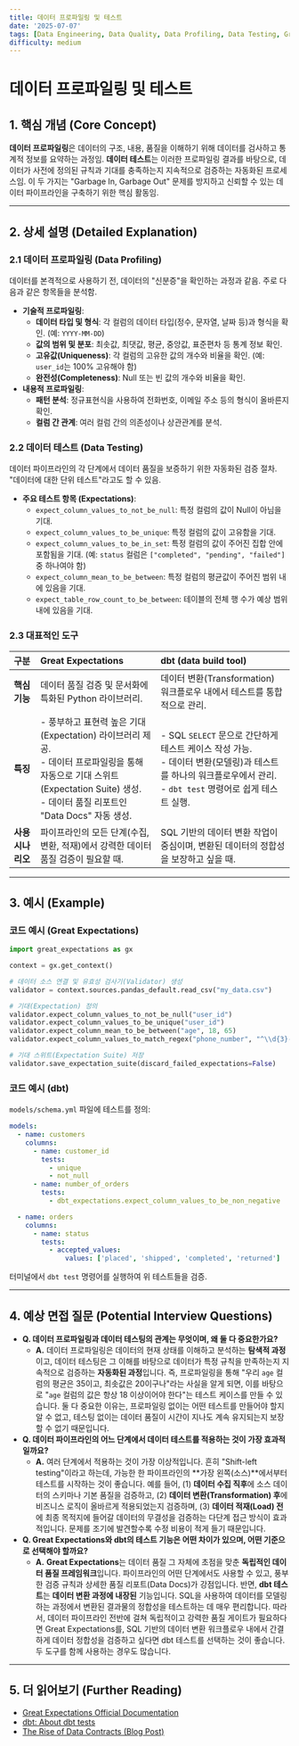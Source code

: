 ```yaml
---
title: 데이터 프로파일링 및 테스트
date: '2025-07-07'
tags: [Data Engineering, Data Quality, Data Profiling, Data Testing, Great Expectations, dbt]
difficulty: medium
---
```


# 데이터 프로파일링 및 테스트

## 1. 핵심 개념 (Core Concept)

**데이터 프로파일링**은 데이터의 구조, 내용, 품질을 이해하기 위해 데이터를 검사하고 통계적 정보를 요약하는 과정임. **데이터 테스트**는 이러한 프로파일링 결과를 바탕으로, 데이터가 사전에 정의된 규칙과 기대를 충족하는지 지속적으로 검증하는 자동화된 프로세스임. 이 두 가지는 "Garbage In, Garbage Out" 문제를 방지하고 신뢰할 수 있는 데이터 파이프라인을 구축하기 위한 핵심 활동임.

______________________________________________________________________

## 2. 상세 설명 (Detailed Explanation)

### 2.1 데이터 프로파일링 (Data Profiling)

데이터를 본격적으로 사용하기 전, 데이터의 "신분증"을 확인하는 과정과 같음. 주로 다음과 같은 항목들을 분석함.

- **기술적 프로파일링**:
  - **데이터 타입 및 형식**: 각 컬럼의 데이터 타입(정수, 문자열, 날짜 등)과 형식을 확인. (예: `YYYY-MM-DD`)
  - **값의 범위 및 분포**: 최솟값, 최댓값, 평균, 중앙값, 표준편차 등 통계 정보 확인.
  - **고유값(Uniqueness)**: 각 컬럼의 고유한 값의 개수와 비율을 확인. (예: `user_id`는 100% 고유해야 함)
  - **완전성(Completeness)**: Null 또는 빈 값의 개수와 비율을 확인.
- **내용적 프로파일링**:
  - **패턴 분석**: 정규표현식을 사용하여 전화번호, 이메일 주소 등의 형식이 올바른지 확인.
  - **컬럼 간 관계**: 여러 컬럼 간의 의존성이나 상관관계를 분석.

### 2.2 데이터 테스트 (Data Testing)

데이터 파이프라인의 각 단계에서 데이터 품질을 보증하기 위한 자동화된 검증 절차. "데이터에 대한 단위 테스트"라고도 할 수 있음.

- **주요 테스트 항목 (Expectations)**:
  - `expect_column_values_to_not_be_null`: 특정 컬럼의 값이 Null이 아님을 기대.
  - `expect_column_values_to_be_unique`: 특정 컬럼의 값이 고유함을 기대.
  - `expect_column_values_to_be_in_set`: 특정 컬럼의 값이 주어진 집합 안에 포함됨을 기대. (예: `status` 컬럼은 `["completed", "pending", "failed"]` 중 하나여야 함)
  - `expect_column_mean_to_be_between`: 특정 컬럼의 평균값이 주어진 범위 내에 있음을 기대.
  - `expect_table_row_count_to_be_between`: 테이블의 전체 행 수가 예상 범위 내에 있음을 기대.

### 2.3 대표적인 도구

| 구분              | Great Expectations                                                                                                                                                                     | dbt (data build tool)                                                                                                                                              |
| :---------------- | :------------------------------------------------------------------------------------------------------------------------------------------------------------------------------------- | :----------------------------------------------------------------------------------------------------------------------------------------------------------------- |
| **핵심 기능**     | 데이터 품질 검증 및 문서화에 특화된 Python 라이브러리.                                                                                                                                 | 데이터 변환(Transformation) 워크플로우 내에서 테스트를 통합적으로 관리.                                                                                            |
| **특징**          | - 풍부하고 표현력 높은 기대(Expectation) 라이브러리 제공.<br>- 데이터 프로파일링을 통해 자동으로 기대 스위트(Expectation Suite) 생성.<br>- 데이터 품질 리포트인 "Data Docs" 자동 생성. | - SQL `SELECT` 문으로 간단하게 테스트 케이스 작성 가능.<br>- 데이터 변환(모델링)과 테스트를 하나의 워크플로우에서 관리.<br>- `dbt test` 명령어로 쉽게 테스트 실행. |
| **사용 시나리오** | 파이프라인의 모든 단계(수집, 변환, 적재)에서 강력한 데이터 품질 검증이 필요할 때.                                                                                                      | SQL 기반의 데이터 변환 작업이 중심이며, 변환된 데이터의 정합성을 보장하고 싶을 때.                                                                                 |

______________________________________________________________________

## 3. 예시 (Example)

### 코드 예시 (Great Expectations)

```python
import great_expectations as gx

context = gx.get_context()

# 데이터 소스 연결 및 유효성 검사기(Validator) 생성
validator = context.sources.pandas_default.read_csv("my_data.csv")

# 기대(Expectation) 정의
validator.expect_column_values_to_not_be_null("user_id")
validator.expect_column_values_to_be_unique("user_id")
validator.expect_column_mean_to_be_between("age", 18, 65)
validator.expect_column_values_to_match_regex("phone_number", "^\\d{3}-\\d{4}-\\d{4}$")

# 기대 스위트(Expectation Suite) 저장
validator.save_expectation_suite(discard_failed_expectations=False)
```

### 코드 예시 (dbt)

`models/schema.yml` 파일에 테스트를 정의:

```yaml
models:
  - name: customers
    columns:
      - name: customer_id
        tests:
          - unique
          - not_null
      - name: number_of_orders
        tests:
          - dbt_expectations.expect_column_values_to_be_non_negative

  - name: orders
    columns:
      - name: status
        tests:
          - accepted_values:
              values: ['placed', 'shipped', 'completed', 'returned']
```

터미널에서 `dbt test` 명령어를 실행하여 위 테스트들을 검증.

______________________________________________________________________

## 4. 예상 면접 질문 (Potential Interview Questions)

- **Q. 데이터 프로파일링과 데이터 테스팅의 관계는 무엇이며, 왜 둘 다 중요한가요?**
  - **A.** 데이터 프로파일링은 데이터의 현재 상태를 이해하고 분석하는 **탐색적 과정**이고, 데이터 테스팅은 그 이해를 바탕으로 데이터가 특정 규칙을 만족하는지 지속적으로 검증하는 **자동화된 과정**입니다. 즉, 프로파일링을 통해 "우리 `age` 컬럼의 평균은 35이고, 최솟값은 20이구나"라는 사실을 알게 되면, 이를 바탕으로 "`age` 컬럼의 값은 항상 18 이상이어야 한다"는 테스트 케이스를 만들 수 있습니다. 둘 다 중요한 이유는, 프로파일링 없이는 어떤 테스트를 만들어야 할지 알 수 없고, 테스팅 없이는 데이터 품질이 시간이 지나도 계속 유지되는지 보장할 수 없기 때문입니다.
- **Q. 데이터 파이프라인의 어느 단계에서 데이터 테스트를 적용하는 것이 가장 효과적일까요?**
  - **A.** 여러 단계에서 적용하는 것이 가장 이상적입니다. 흔히 "Shift-left testing"이라고 하는데, 가능한 한 파이프라인의 \*\*가장 왼쪽(소스)\*\*에서부터 테스트를 시작하는 것이 좋습니다. 예를 들어, (1) **데이터 수집 직후**에 소스 데이터의 스키마나 기본 품질을 검증하고, (2) **데이터 변환(Transformation) 후**에 비즈니스 로직이 올바르게 적용되었는지 검증하며, (3) **데이터 적재(Load) 전**에 최종 목적지에 들어갈 데이터의 무결성을 검증하는 다단계 접근 방식이 효과적입니다. 문제를 조기에 발견할수록 수정 비용이 적게 들기 때문입니다.
- **Q. Great Expectations와 dbt의 테스트 기능은 어떤 차이가 있으며, 어떤 기준으로 선택해야 할까요?**
  - **A.** **Great Expectations**는 데이터 품질 그 자체에 초점을 맞춘 **독립적인 데이터 품질 프레임워크**입니다. 파이프라인의 어떤 단계에서도 사용할 수 있고, 풍부한 검증 규칙과 상세한 품질 리포트(Data Docs)가 강점입니다. 반면, **dbt 테스트**는 **데이터 변환 과정에 내장된** 기능입니다. SQL을 사용하여 데이터를 모델링하는 과정에서 변환된 결과물의 정합성을 테스트하는 데 매우 편리합니다. 따라서, 데이터 파이프라인 전반에 걸쳐 독립적이고 강력한 품질 게이트가 필요하다면 Great Expectations를, SQL 기반의 데이터 변환 워크플로우 내에서 간결하게 데이터 정합성을 검증하고 싶다면 dbt 테스트를 선택하는 것이 좋습니다. 두 도구를 함께 사용하는 경우도 많습니다.

______________________________________________________________________

## 5. 더 읽어보기 (Further Reading)

- [Great Expectations Official Documentation](https://docs.greatexpectations.io/)
- [dbt: About dbt tests](https://docs.getdbt.com/docs/build/tests)
- [The Rise of Data Contracts (Blog Post)](https://www.getcensus.com/blog/the-rise-of-data-contracts)
